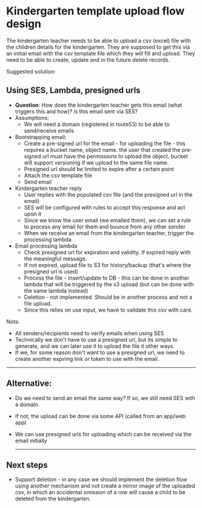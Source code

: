 # Kindergarten template upload flow design

The kindergarten teacher needs to be able to upload a csv (excel) file with the children details for the kindergarten.
They are supposed to get this via an initial email with the csv template file which they will fill and upload.
They need to be able to create, update and in the future delete records.

Suggested solution:

## Using SES, Lambda, presigned urls

*  **Question**: How does the kindergarten teacher gets this email (what triggers this and how)? is this email sent via SES? 
* Assumptions: 
   * We will need a domain (registered in route53) to be able to send/receive emails
* Bootstrapping email: 
   * Create a pre-signed url for the email - for uploading the file - this requires a bucket name, object name. the user that created the pre-signed url must have the permissions to upload the object. bucket will support versioning if we upload to the same file name. 
   * Presigned url should be limited to expire after a certain point
   * Attach the csv template file 
   * Send email 
* Kindergarten teacher reply
   * User replies with the populated csv file (and the presigned url in the email)
   * SES will be configured with rules to accept this response and act upon it
   * Since we know the user email (we emailed them), we can set a rule to process any email for them and bounce from any other sender
   * When we receive an email from the kindergarten teacher, trigger the processing lambda
* Email processing lambda
   * Check presigned url for expiration and validity. If expired reply with the meaningful message.
   * If not expired, upload file to S3 for history/backup (that's where the presigned url is used)
   * Process the file - insert/update to DB - this can be done in another lambda that will be triggered by the s3 upload (but can be done with the same lambda instead)
   * Deletion - not implemented. Should be in another process and not a file upload.
   * Since this relies on use input, we have to validate this csv with care. 
				
		
Nots:
* All senders/recipients need to verify emails when using SES
* Technically we don't have to use a presigned url, but its simple to generate, and we can later use it to upload the file it other ways.
* If we, for some reason don't want to use a presigned url, we need to create another expiring link or token to use with the email.

--------------

## Alternative:

* Do we need to send an email the same way? If so, we still need SES with a domain.
* If not, the upload can be done via some API (called from an app/web app)
* We can use presigned urls for uploading which can be received via the email initially 

	------------

## Next steps
* Support deletion - in any case we should implement the deletion flow using another mechanism and not create a mirror image of the uploaded csv, in which an accidental omission of a row will cause a child to be deleted from the kindergarten.
